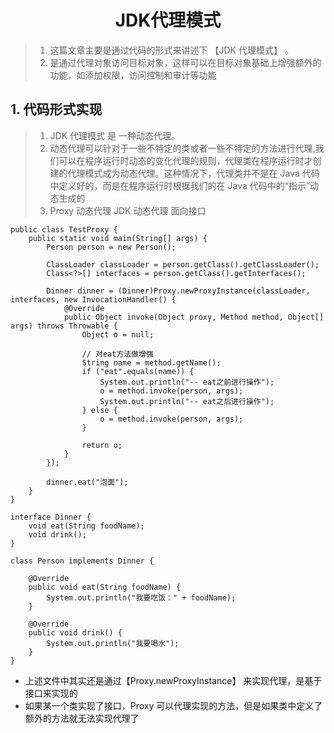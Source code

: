 <h1 align = "center">JDK代理模式</h1>

> 1. 这篇文章主要是通过代码的形式来讲述下 【JDK 代理模式】 。
> 2. 是通过代理对象访问目标对象，这样可以在目标对象基础上增强额外的功能，如添加权限，访问控制和审计等功能

## 1. 代码形式实现

> 1. JDK 代理模式 是 一种动态代理。
> 2. 动态代理可以针对于一些不特定的类或者一些不特定的方法进行代理,我们可以在程序运行时动态的变化代理的规则，代理类在程序运行时才创建的代理模式成为动态代理。这种情况下，代理类并不是在 Java 代码中定义好的，而是在程序运行时根据我们的在 Java 代码中的“指示”动态生成的
> 3. Proxy 动态代理 JDK 动态代理 面向接口

```shell
public class TestProxy {
    public static void main(String[] args) {
        Person person = new Person();

        ClassLoader classLoader = person.getClass().getClassLoader();
        Class<?>[] interfaces = person.getClass().getInterfaces();

        Dinner dinner = (Dinner)Proxy.newProxyInstance(classLoader, interfaces, new InvocationHandler() {
            @Override
            public Object invoke(Object proxy, Method method, Object[] args) throws Throwable {
                Object o = null;

                // 对eat方法做增强
                String name = method.getName();
                if ("eat".equals(name)) {
                    System.out.println("-- eat之前进行操作");
                    o = method.invoke(person, args);
                    System.out.println("-- eat之后进行操作");
                } else {
                    o = method.invoke(person, args);
                }

                return o;
            }
        });

        dinner.eat("泡面");
    }
}

interface Dinner {
    void eat(String foodName);
    void drink();
}

class Person implements Dinner {

    @Override
    public void eat(String foodName) {
        System.out.println("我要吃饭：" + foodName);
    }

    @Override
    public void drink() {
        System.out.println("我要喝水");
    }
}
```

- 上述文件中其实还是通过【Proxy.newProxyInstance】 来实现代理，是基于接口来实现的
- 如果某一个类实现了接口，Proxy 可以代理实现的方法，但是如果类中定义了额外的方法就无法实现代理了
